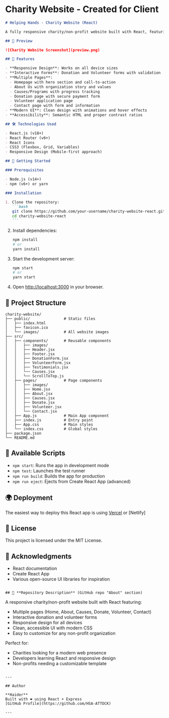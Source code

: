 # Charity Website - Created for Client

````markdown
# Helping Hands - Charity Website (React)

A fully responsive charity/non-profit website built with React, featuring donation functionality, volunteer sign-up, and multiple informational pages.

## 📸 Preview

![Charity Website Screenshot](preview.png)

## 🌟 Features

- **Responsive Design**: Works on all device sizes
- **Interactive Forms**: Donation and Volunteer forms with validation
- **Multiple Pages**:
  - Homepage with hero section and call-to-action
  - About Us with organization story and values
  - Causes/Programs with progress tracking
  - Donation page with secure payment form
  - Volunteer application page
  - Contact page with form and information
- **Modern UI**: Clean design with animations and hover effects
- **Accessibility**: Semantic HTML and proper contrast ratios

## 🛠️ Technologies Used

- React.js (v18+)
- React Router (v6+)
- React Icons
- CSS3 (Flexbox, Grid, Variables)
- Responsive Design (Mobile-first approach)

## 🚀 Getting Started

### Prerequisites

- Node.js (v14+)
- npm (v6+) or yarn

### Installation

1. Clone the repository:
   ```bash
   git clone https://github.com/your-username/charity-website-react.git
   cd charity-website-react
   ```
````

2. Install dependencies:

   ```bash
   npm install
   # or
   yarn install
   ```

3. Start the development server:

   ```bash
   npm start
   # or
   yarn start
   ```

4. Open [http://localhost:3000](http://localhost:3000) in your browser.

## 📂 Project Structure

```
charity-website/
├── public/               # Static files
│   ├── index.html
│   ├── favicon.ico
│   └── images/           # All website images
├── src/
│   ├── components/       # Reusable components
│   │   ├── images/
│   │   ├── Header.jsx
│   │   ├── Footer.jsx
│   │   ├── DonationForm.jsx
│   │   ├── VolunteerForm.jsx
│   │   ├── Testimonials.jsx
│   │   └── Causes.jsx
│   │   └── ScrollToTop.js
│   ├── pages/            # Page components
│   │   ├── images/
│   │   ├── Home.jsx
│   │   ├── About.jsx
│   │   ├── Causes.jsx
│   │   ├── Donate.jsx
│   │   ├── Volunteer.jsx
│   │   └── Contact.jsx
│   ├── App.js            # Main App component
│   ├── index.js          # Entry point
│   ├── App.css           # Main styles
│   └── index.css         # Global styles
├── package.json
└── README.md
```

## 🔧 Available Scripts

- `npm start`: Runs the app in development mode
- `npm test`: Launches the test runner
- `npm run build`: Builds the app for production
- `npm run eject`: Ejects from Create React App (advanced)

## 🌍 Deployment

The easiest way to deploy this React app is using [Vercel](https://vercel.com/) or [Netlify]

## 📝 License

This project is licensed under the MIT License.

## 🙏 Acknowledgments

- React documentation
- Create React App
- Various open-source UI libraries for inspiration

```

## 📌 **Repository Description** (GitHub repo "About" section)

```

A responsive charity/non-profit website built with React featuring:

- Multiple pages (Home, About, Causes, Donate, Volunteer, Contact)
- Interactive donation and volunteer forms
- Responsive design for all devices
- Clean, accessible UI with modern CSS
- Easy to customize for any non-profit organization

Perfect for:

- Charities looking for a modern web presence
- Developers learning React and responsive design
- Non-profits needing a customizable template

```

---

## Author

**Haider**
Built with ❤️ using React + Express
[GitHub Profile](https://github.com/HSA-ATTOCK)

---
```

